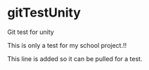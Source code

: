 # gitTestUnity
Git test for unity

This is only a test for my school project.!!

This line is added so it can be pulled for a test.
